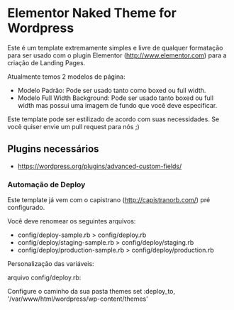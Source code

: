 # Elementor Naked Theme for Wordpress

Este é um template extremamente simples e livre de qualquer formatação para ser usado com o plugin Elementor (http://www.elementor.com) para a criação de Landing Pages.

Atualmente temos 2 modelos de página:

- Modelo Padrão: Pode ser usado tanto como boxed ou full width.
- Modelo Full Width Background: Pode ser usado tanto boxed ou full width mas possui uma imagem de fundo que você deve especificar.

Este template pode ser estilizado de acordo com suas necessidades. Se você quiser envie um pull request para nós ;)

## Plugins necessários

- https://wordpress.org/plugins/advanced-custom-fields/

### Automação de Deploy

Este template já vem com o capistrano (http://capistranorb.com/) pré configurado.

Você deve renomear os seguintes arquivos:

 - config/deploy-sample.rb              > config/deploy.rb
 - config/deploy/staging-sample.rb      > config/deploy/staging.rb
 - config/deploy/production-sample.rb   > config/deploy/production.rb

Personalização das variáveis:

arquivo config/deploy.rb:

Configure o caminho da sua pasta themes
set :deploy_to, '/var/www/html/wordpress/wp-content/themes'
